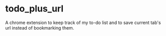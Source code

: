 # todo_plus_url
A chrome extension to keep track of my to-do list and to save current tab's url instead of bookmarking them.
